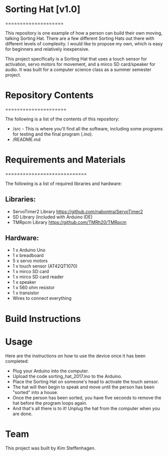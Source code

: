# Sorting Hat [v1.0]
====================

This repository is one example of how a person can build their own moving, talking Sorting Hat. There are a few different Sorting Hats out there with different levels of complexity. I would like to propose my own, which is easy for beginners and relatively inexpensive.

This project specifically is a Sorting Hat that uses a touch sensor for activation, servo motors for movement, and a mirco SD card/speaker for audio. It was built for a computer science class as a summer semester project.

# Repository Contents
=====================

The following is a list of the contents of this repository:

* /src - This is where you'll find all the software, including some programs for testing and the final program (.ino).
* /README.md

# Requirements and Materials
============================

The following is a list of required libraries and hardware:

Libraries:
-

* ServoTimer2 Library https://github.com/nabontra/ServoTimer2
* SD Library (included with Arduino IDE)
* TMRpcm Library https://github.com/TMRh20/TMRpcm

Hardware:
-

* 1 x Arduino Uno 
* 1 x breadboard
* 5 x servo motors
* 1 x touch sensor (AT42QT1070)
* 1 x mirco SD card
* 1 x mirco SD card reader
* 1 x speaker
* 1 x 560 ohm resistor
* 1 x transistor
* Wires to connect everything

# Build Instructions

# Usage

Here are the instructions on how to use the device once it has been completed:

- Plug your Arduino into the computer.
- Upload the code sorting_hat_2017.ino to the Arduino.
- Place the Sorting Hat on someone's head to activate the touch sensor.
- The hat will then begin to speak and move until the person has been "sorted" into a house.
- Once the person has been sorted, you have five seconds to remove the hat before the program loops again.
- And that's all there is to it! Unplug the hat from the computer when you are done.

# Team

This project was built by Kim Steffenhagen.
